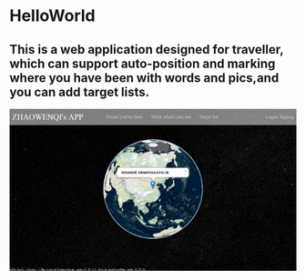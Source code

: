 # HelloWorld
## This is a web application designed for traveller, which can support auto-position and marking where you have been with words and pics,and you can add target lists.
![desktop](https://github.com/buct2012dbl/Helloworld_APP/blob/master/resourse/desktop.jpg)